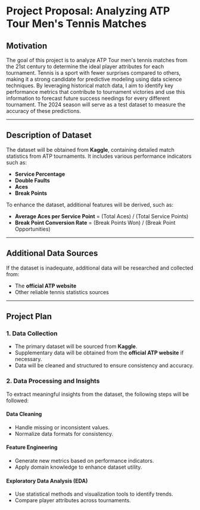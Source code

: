 # Project Proposal: Analyzing ATP Tour Men's Tennis Matches

## Motivation
The goal of this project is to analyze ATP Tour men's tennis matches from the 21st century to determine the ideal player attributes for each tournament. Tennis is a sport with fewer surprises compared to others, making it a strong candidate for predictive modeling using data science techniques. By leveraging historical match data, I aim to identify key performance metrics that contribute to tournament victories and use this information to forecast future success needings for every different tournament. The 2024 season will serve as a test dataset to measure the accuracy of these predictions.

---

## Description of Dataset
The dataset will be obtained from **Kaggle**, containing detailed match statistics from ATP tournaments. It includes various performance indicators such as:

- **Service Percentage**
- **Double Faults**
- **Aces**
- **Break Points**

To enhance the dataset, additional features will be derived, such as:

- **Average Aces per Service Point** = (Total Aces) / (Total Service Points)
- **Break Point Conversion Rate** = (Break Points Won) / (Break Point Opportunities)

---

## Additional Data Sources
If the dataset is inadequate, additional data will be researched and collected from:

- The **official ATP website**
- Other reliable tennis statistics sources

---

## Project Plan

### 1. Data Collection
- The primary dataset will be sourced from **Kaggle**.
- Supplementary data will be obtained from the **official ATP website** if necessary.
- Data will be cleaned and structured to ensure consistency and accuracy.

### 2. Data Processing and Insights
To extract meaningful insights from the dataset, the following steps will be followed:

#### **Data Cleaning**
- Handle missing or inconsistent values.
- Normalize data formats for consistency.

#### **Feature Engineering**
- Generate new metrics based on performance indicators.
- Apply domain knowledge to enhance dataset utility.

#### **Exploratory Data Analysis (EDA)**
- Use statistical methods and visualization tools to identify trends.
- Compare player attributes across tournaments.

